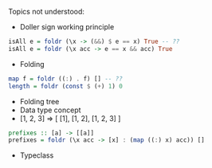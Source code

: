 Topics not understood:
* Doller sign working principle
```haskell
isAll e = foldr (\x -> (&&) $ e == x) True -- ??
isAll e = foldr (\x acc -> e == x && acc) True
```
* Folding 
```haskell
map f = foldr ((:) . f) [] -- ??
length = foldr (const $ (+) 1) 0
```
* Folding tree
* Data type concept 
* [1, 2, 3] => [ [1],  [1, 2],  [1, 2, 3] ]
```haskell
prefixes :: [a] -> [[a]]
prefixes = foldr (\x acc -> [x] : (map ((:) x) acc)) []
```
* Typeclass